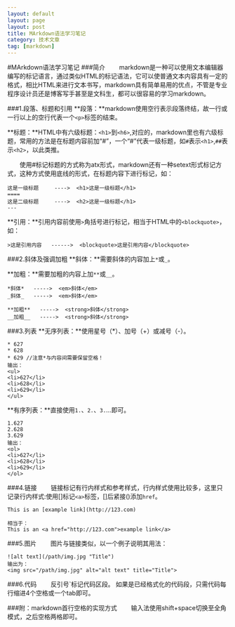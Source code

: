 ```yaml
---
layout: default
layout: page
layout: post
title: MArkdown语法学习笔记
category: 技术文章
tag: [markdown]
---
```

#MArkdown语法学习笔记
###简介
　　markdown是一种可以使用文本编辑器编写的标记语言，通过类似HTML的标记语法，它可以使普通文本内容具有一定的格式，相比HTML来进行文本书写，markdown具有简单易用的优点，不管是专业程序设计员还是博客写手甚至是文科生，都可以很容易的学习markdown。

###1.段落、标题和引用
**段落：**markdown使用空行表示段落终结，故一行或一行以上的空行代表一个`<p>`标签的结束。

**标题：**HTML中有六级标题：`<h1>`到`<h6>`,对应的，markdown里也有六级标题，常用的方法是在标题内容前加“#”，一个“#”代表一级标题，如`#`表示`<h1>`,`##`表示`<h2>`，以此类推。

　　使用#标记标题的方式称为atx形式，markdown还有一种setext形式标记方式，这种方式使用底线的形式，在标题内容下进行标记，如：

	这是一级标题     ---->  <h1>这是一级标题</h1>
	====
	这是二级标题     ---->  <h2>这是一级标题</h1>
	---

**引用：**引用内容前使用`>`角括号进行标记，相当于HTML中的`<blockquote>`，如：

	>这是引用内容   ------>  <blockquote>这是引用内容</blockquote>

###2.斜体及强调加粗
**斜体：**需要斜体的内容加上`*`或`_`。

**加粗：**需要加粗的内容上加`**`或`__`。

	*斜体*   ----->  <em>斜体</em>
	_斜体_   ----->  <em>斜体</em>

	**加粗**   ----->  <strong>斜体</strong>
	__加粗__   ----->  <strong>斜体</strong>

###3.列表
**无序列表：**使用星号（*）、加号（+）或减号（-）。

	* 627
	* 628
	* 629 //注意*与内容间需要保留空格！
	输出：
	<ul>
	<li>627</li>
	<li>628</li>
	<li>629</li>
	</ul>
**有序列表：**直接使用`1.`、`2.`、`3.`...即可。

	1.627
	2.628
	3.629
	输出：
	<ol>
	<li>627</li>
	<li>628</li>
	<li>629</li>
	</ol>

###4.链接
　　链接标记有行内样式和参考样式，行内样式使用比较多，这里只记录行内样式:使用[]标记`<a>`标签，[]后紧接()添加`href`。

	This is an [example link](http://123.com)

	相当于：
	This is an <a href="http://123.com">example link</a>

###5.图片
　　图片与链接类似，以一个例子说明其用法：
	
	![alt text](/path/img.jpg "Title")
	输出为：
	<img src="/path/img.jpg" alt="alt text" title="Title">

###6.代码
　　反引号`标记代码区段。
如果是已经格式化的代码段，只需代码每行缩进4个空格或一个tab即可。


###附：markdown首行空格的实现方式
　　输入法使用shift+space切换至全角模式，之后空格两格即可。